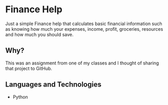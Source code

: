 # Finance Help
Just a simple Finance help that calculates basic financial information such as knowing how much your expenses, income, profit, groceries, resources and how much you should save.


## Why?
This was an assignment from one of my classes and I thought of sharing that project to GitHub.


## Languages and Technologies
- Python
